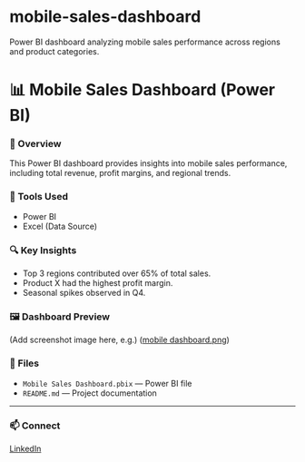 # mobile-sales-dashboard
Power BI dashboard analyzing mobile sales performance across regions and product categories.
# 📊 Mobile Sales Dashboard (Power BI)

### 🧾 Overview
This Power BI dashboard provides insights into mobile sales performance, including total revenue, profit margins, and regional trends.

### 🧰 Tools Used
- Power BI
- Excel (Data Source)

### 🔍 Key Insights
- Top 3 regions contributed over 65% of total sales.
- Product X had the highest profit margin.
- Seasonal spikes observed in Q4.

### 🖼️ Dashboard Preview
(Add screenshot image here, e.g.)
([mobile dashboard.png](https://github.com/HackToolsYT/mobile-sales-dashboard/tree/main))

### 📂 Files
- `Mobile Sales Dashboard.pbix` — Power BI file  
- `README.md` — Project documentation  

---

### 📫 Connect
[LinkedIn](https://www.linkedin.com/in/vikas-girigoswami-122372201)
